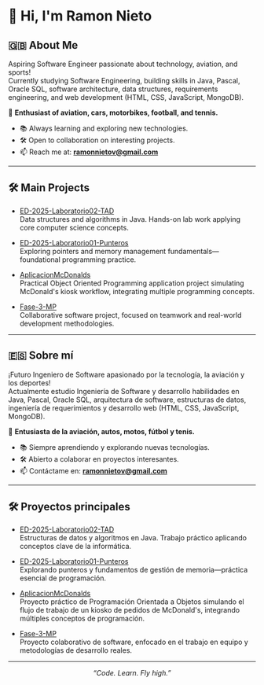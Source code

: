 # 👋 Hi, I'm Ramon Nieto

## 🇬🇧 About Me

Aspiring Software Engineer passionate about technology, aviation, and sports!  
Currently studying Software Engineering, building skills in Java, Pascal, Oracle SQL, software architecture, data structures, requirements engineering, and web development (HTML, CSS, JavaScript, MongoDB).

🚀 **Enthusiast of aviation, cars, motorbikes, football, and tennis.**

- 📚 Always learning and exploring new technologies.
- 🛠️ Open to collaboration on interesting projects.
- 📫 Reach me at: **ramonnietov@gmail.com**

---

## 🛠️ Main Projects

- [ED-2025-Laboratorio02-TAD](https://github.com/Ramoniet/ED-2025-Laboratorio02-TAD)  
  Data structures and algorithms in Java. Hands-on lab work applying core computer science concepts.

- [ED-2025-Laboratorio01-Punteros](https://github.com/Ramoniet/ED-2025-Laboratorio01-Punteros)  
  Exploring pointers and memory management fundamentals—foundational programming practice.

- [AplicacionMcDonalds](https://github.com/Ramoniet/AplicacionMcDonalds)  
  Practical Object Oriented Programming application project simulating McDonald's kiosk workflow, integrating multiple programming concepts.

- [Fase-3-MP](https://github.com/Alon345/Fase-3-MP)  
  Collaborative software project, focused on teamwork and real-world development methodologies.

---

## 🇪🇸 Sobre mí

¡Futuro Ingeniero de Software apasionado por la tecnología, la aviación y los deportes!  
Actualmente estudio Ingeniería de Software y desarrollo habilidades en Java, Pascal, Oracle SQL, arquitectura de software, estructuras de datos, ingeniería de requerimientos y desarrollo web (HTML, CSS, JavaScript, MongoDB).

🚀 **Entusiasta de la aviación, autos, motos, fútbol y tenis.**

- 📚 Siempre aprendiendo y explorando nuevas tecnologías.
- 🛠️ Abierto a colaborar en proyectos interesantes.
- 📫 Contáctame en: **ramonnietov@gmail.com**

---

## 🛠️ Proyectos principales

- [ED-2025-Laboratorio02-TAD](https://github.com/Ramoniet/ED-2025-Laboratorio02-TAD)  
  Estructuras de datos y algoritmos en Java. Trabajo práctico aplicando conceptos clave de la informática.

- [ED-2025-Laboratorio01-Punteros](https://github.com/Ramoniet/ED-2025-Laboratorio01-Punteros)  
  Explorando punteros y fundamentos de gestión de memoria—práctica esencial de programación.

- [AplicacionMcDonalds](https://github.com/Ramoniet/AplicacionMcDonalds)  
  Proyecto práctico de Programación Orientada a Objetos simulando el flujo de trabajo de un kiosko de pedidos de McDonald's, integrando múltiples conceptos de programación.

- [Fase-3-MP](https://github.com/Alon345/Fase-3-MP)  
  Proyecto colaborativo de software, enfocado en el trabajo en equipo y metodologías de desarrollo reales.

---

<p align="center">
  <em>“Code. Learn. Fly high.”</em>
</p>

